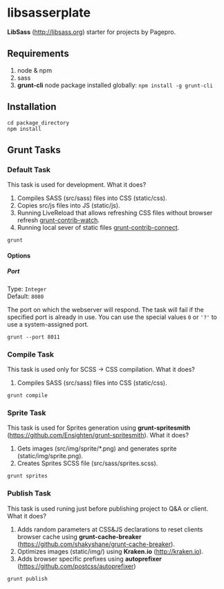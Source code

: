 # libsasserplate

**LibSass** (http://libsass.org) starter for projects by Pagepro.

## Requirements
1. node & npm
2. sass
3. **grunt-cli** node package installed globally:
`npm install -g grunt-cli`

## Installation

```shell
cd package_directory
npm install
```

## Grunt Tasks

### Default Task 

This task is used for development. 
What it does?
1. Compiles SASS (src/sass) files into CSS (static/css).
2. Copies src/js files into JS (static/js).
3. Running LiveReload that allows refreshing CSS files without browser refresh [grunt-contrib-watch](https://github.com/gruntjs/grunt-contrib-watch#optionslivereload).
4. Running local sever of static files [grunt-contrib-connect](https://github.com/gruntjs/grunt-contrib-connect).

```shell
grunt
```

#### Options

##### Port

Type: `Integer`  
Default: `8080`

The port on which the webserver will respond. The task will fail if the specified port is already in use. You can use the special values `0` or `'?'` to use a system-assigned port.

```shell
grunt --port 8011
```

### Compile Task 

This task is used only for SCSS -> CSS compilation. 
What it does?
1. Compiles SASS (src/sass) files into CSS (static/css).

```shell
grunt compile
```

### Sprite Task 

This task is used for Sprites generation using **grunt-spritesmith** (https://github.com/Ensighten/grunt-spritesmith). 
What it does?
1. Gets images (src/img/sprite/*.png) and generates sprite (static/img/sprite.png).
2. Creates Sprites SCSS file (src/sass/sprites.scss).

```shell
grunt sprites
```

### Publish Task 

This task is used runing just before publishing project to Q&A or client.  
What it does?
1. Adds random parameters at CSS&JS declarations to reset clients browser cache using **grunt-cache-breaker** (https://github.com/shakyshane/grunt-cache-breaker).
2. Optimizes images (static/img/) using **Kraken.io** (http://kraken.io).
3. Adds browser specific prefixes using **autoprefixer** (https://github.com/postcss/autoprefixer)

```shell
grunt publish
```

